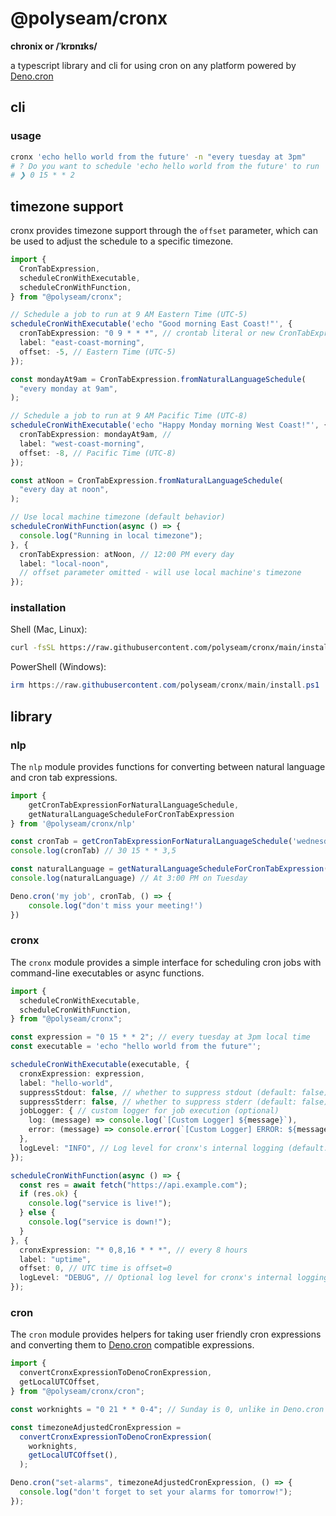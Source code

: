 # @polyseam/cronx

**chronix or /ˈkrɒnɪks/**

a typescript library and cli for using cron on any platform powered by
[Deno.cron](https://docs.deno.com/examples/cron/)

## cli

### usage

```bash
cronx 'echo hello world from the future' -n "every tuesday at 3pm"
# ? Do you want to schedule 'echo hello world from the future' to run 'At 3:00 PM on Tuesday'? (Y/n) › 
# ❯ 0 15 * * 2
```

## timezone support

cronx provides timezone support through the `offset` parameter, which can be
used to adjust the schedule to a specific timezone.

```typescript
import {
  CronTabExpression,
  scheduleCronWithExecutable,
  scheduleCronWithFunction,
} from "@polyseam/cronx";

// Schedule a job to run at 9 AM Eastern Time (UTC-5)
scheduleCronWithExecutable('echo "Good morning East Coast!"', {
  cronTabExpression: "0 9 * * *", // crontab literal or new CronTabExpression("0 9 * * *")
  label: "east-coast-morning",
  offset: -5, // Eastern Time (UTC-5)
});

const mondayAt9am = CronTabExpression.fromNaturalLanguageSchedule(
  "every monday at 9am",
);

// Schedule a job to run at 9 AM Pacific Time (UTC-8)
scheduleCronWithExecutable('echo "Happy Monday morning West Coast!"', {
  cronTabExpression: mondayAt9am, // 
  label: "west-coast-morning",
  offset: -8, // Pacific Time (UTC-8)
});

const atNoon = CronTabExpression.fromNaturalLanguageSchedule(
  "every day at noon",
);

// Use local machine timezone (default behavior)
scheduleCronWithFunction(async () => {
  console.log("Running in local timezone");
}, {
  cronTabExpression: atNoon, // 12:00 PM every day
  label: "local-noon",
  // offset parameter omitted - will use local machine's timezone
});
```

### installation

Shell (Mac, Linux):

```bash
curl -fsSL https://raw.githubusercontent.com/polyseam/cronx/main/install.sh | sh
```

PowerShell (Windows):

```powershell
irm https://raw.githubusercontent.com/polyseam/cronx/main/install.ps1 | iex
```

## library

### nlp

The `nlp` module provides functions for converting between natural language and
cron tab expressions.

```typescript
import { 
    getCronTabExpressionForNaturalLanguageSchedule,
    getNaturalLanguageScheduleForCronTabExpression
} from '@polyseam/cronx/nlp'

const cronTab = getCronTabExpressionForNaturalLanguageSchedule('wednesdays and fridays at 3:30pm')
console.log(cronTab) // 30 15 * * 3,5

const naturalLanguage = getNaturalLanguageScheduleForCronTabExpression('0 15 * * 2')
console.log(naturalLanguage) // At 3:00 PM on Tuesday

Deno.cron('my job', cronTab, () => {
    console.log("don't miss your meeting!')
})
```

### cronx

The `cronx` module provides a simple interface for scheduling cron jobs with
command-line executables or async functions.

```typescript
import {
  scheduleCronWithExecutable,
  scheduleCronWithFunction,
} from "@polyseam/cronx";

const expression = "0 15 * * 2"; // every tuesday at 3pm local time
const executable = 'echo "hello world from the future"';

scheduleCronWithExecutable(executable, {
  cronxExpression: expression,
  label: "hello-world",
  suppressStdout: false, // whether to suppress stdout (default: false)
  suppressStderr: false, // whether to suppress stderr (default: false)
  jobLogger: { // custom logger for job execution (optional)
    log: (message) => console.log(`[Custom Logger] ${message}`),
    error: (message) => console.error(`[Custom Logger] ERROR: ${message}`),
  },
  logLevel: "INFO", // Log level for cronx's internal logging (default: "INFO")
});

scheduleCronWithFunction(async () => {
  const res = await fetch("https://api.example.com");
  if (res.ok) {
    console.log("service is live!");
  } else {
    console.log("service is down!");
  }
}, {
  cronxExpression: "* 0,8,16 * * *", // every 8 hours
  label: "uptime",
  offset: 0, // UTC time is offset=0
  logLevel: "DEBUG", // Optional log level for cronx's internal logging
});
```

### cron

The `cron` module provides helpers for taking user friendly cron expressions and
converting them to [Deno.cron]() compatible expressions.

```typescript
import {
  convertCronxExpressionToDenoCronExpression,
  getLocalUTCOffset,
} from "@polyseam/cronx/cron";

const worknights = "0 21 * * 0-4"; // Sunday is 0, unlike in Deno.cron

const timezoneAdjustedCronExpression =
  convertCronxExpressionToDenoCronExpression(
    worknights,
    getLocalUTCOffset(),
  );

Deno.cron("set-alarms", timezoneAdjustedCronExpression, () => {
  console.log("don't forget to set your alarms for tomorrow!");
});
```
